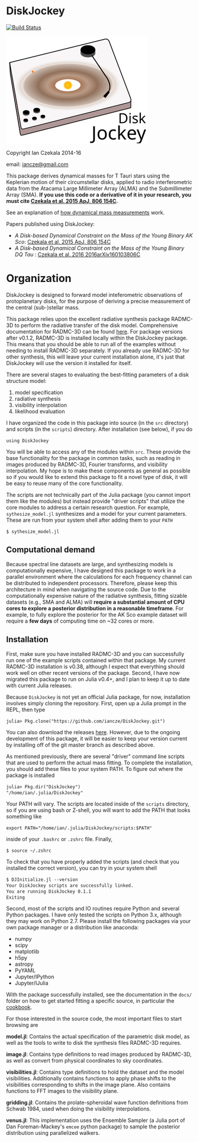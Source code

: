 DiskJockey
===============

[![Build Status](https://travis-ci.org/iancze/DiskJockey.svg?branch=master)](https://travis-ci.org/iancze/DiskJockey)

![Logo](docs/logo.svg)

Copyright Ian Czekala 2014-16

email: iancze@gmail.com

This package derives dynamical masses for T Tauri stars using the Keplerian motion of their circumstellar disks, applied to radio interferometric data from the Atacama Large Millimeter Array (ALMA) and the Submillimeter Array (SMA). **If you use this code or a derivative of it in your research, you must cite [Czekala et al. 2015 ApJ, 806 154C](http://adsabs.harvard.edu/abs/2015ApJ...806..154C).**

See an explanation of [how dynamical mass measurements](http://iancze.github.io/dynamical/) work.

Papers published using DiskJockey:

* *A Disk-based Dynamical Constraint on the Mass of the Young Binary AK Sco*: [Czekala et al. 2015 ApJ, 806 154C](http://adsabs.harvard.edu/abs/2015ApJ...806..154C)
* *A Disk-based Dynamical Constraint on the Mass of the Young Binary DQ Tau* : [Czekala et al. 2016 2016arXiv160103806C](http://adsabs.harvard.edu/abs/2016arXiv160103806C)

# Organization

DiskJockey is designed to forward model inteferometric observations of protoplanetary disks, for the purpose of deriving a precise measurement of the central (sub-)stellar mass.

This package relies upon the excellent radiative synthesis package RADMC-3D to perform the radiative transfer of the disk model. Comprehensive documentation for RADMC-3D can be found [here](http://www.ita.uni-heidelberg.de/~dullemond/software/radmc-3d/). For package versions after v0.1.2, RADMC-3D is installed locally within the DiskJockey package. This means that you should be able to run all of the examples without needing to install RADMC-3D separately. If you already use RADMC-3D for other synthesis, this will leave your current installation alone, it's just that DiskJockey will use the version it installed for itself.

There are several stages to evaluating the best-fitting parameters of a disk structure model:

1. model specification
2. radiative synthesis
3. visibility interpolation
4. likelihood evaluation

I have organized the code in this package into source (in the `src` directory) and scripts (in the `scripts`) directory. After installation (see below), if you do

    using DiskJockey

You will be able to access any of the modules within `src`. These provide the base functionality for the package in common tasks, such as reading in images produced by RADMC-3D, Fourier transforms, and visibility interpolation. My hope is to make these components as general as possible so if you would like to extend this package to fit a novel type of disk, it will be easy to reuse many of the core functionality.

The scripts are not technically part of the Julia package (you cannot import them like the modules) but instead provide "driver scripts" that utilize the core modules to address a certain research question. For example, `sythesize_model.jl` synthesizes and a model for your current parameters. These are run from your system shell after adding them to your `PATH`

    $ sythesize_model.jl

## Computational demand

Because spectral line datasets are large, and synthesizing models is computationally expensive, I have designed this package to work in a parallel environment where the calculations for each frequency channel can be distributed to independent processors. Therefore, please keep this architecture in mind when navigating the source code. Due to the computationally expensive nature of the radiative synthesis, fitting sizable datasets (e.g., SMA and ALMA) will **require a substantial amount of CPU cores to explore a posterior distribution in a reasonable timeframe**. For example, to fully explore the posterior for the AK Sco example dataset will require a **few days** of computing time on ~32 cores or more.

## Installation

First, make sure you have installed RADMC-3D and you can successfully run one of the example scripts contained within that package. My current RADMC-3D installation is v0.38, although I expect that everything should work well on other recent versions of the package. Second, I have now migrated this package to run on Julia v0.4+, and I plan to keep it up to date with current Julia releases.

Because `DiskJockey` is not yet an official Julia package, for now, installation involves simply cloning the repository. First, open up a Julia prompt in the REPL, then type

    julia> Pkg.clone("https://github.com/iancze/DiskJockey.git")

You can also download the releases [here](). However, due to the ongoing development of this package, it will be easier to keep your version current by installing off of the git master branch as described above.

As mentioned previously, there are several "driver" command line scripts that are used to perform the actual mass fitting. To complete the installation, you should add these files to your system PATH. To figure out where the package is installed

    julia> Pkg.dir("DiskJockey")
    "/home/ian/.julia/DiskJockey"

Your PATH will vary. The scripts are located inside of the `scripts` directory, so if you are using bash or Z-shell, you will want to add the PATH that looks something like

    export PATH="/home/ian/.julia/DiskJockey/scripts:$PATH"

inside of your `.bashrc` or `.zshrc` file. Finally,

    $ source ~/.zshrc

To check that you have properly added the scripts (and check that you installed the correct version), you can try in your system shell

    $ DJInitialize.jl --version
    Your DiskJockey scripts are successfully linked.
    You are running DiskJockey 0.1.1
    Exiting


Second, most of the scripts and IO routines require Python and several Python packages. I have only tested the scripts on Python 3.x, although they may work on Python 2.7. Please install the following packages via your own package manager or a distribution like anaconda:

* numpy
* scipy
* matplotlib
* h5py
* astropy
* PyYAML
* Jupyter/IPython
* Jupyter/IJulia

With the package successfully installed, see the documentation in the `docs/` folder on how to get started fitting a specific source, in particular the [cookbook](docs/cookbook.md).

For those interested in the source code, the most important files to start browsing are

**model.jl**: Contains the actual specification of the parametric disk model, as well as the tools to write to disk the synthesis files RADMC-3D requires.

**image.jl**: Contains type definitions to read images produced by RADMC-3D, as well as convert from physical coordinates to sky coordinates.

**visibilities.jl**: Contains type definitions to hold the dataset and the model visibilities. Additionally contains functions to apply phase shifts to the visibilities corresponding to shifts in the image plane. Also contains functions to FFT images to the visibility plane.

**gridding.jl**: Contains the prolate-spheroidal wave function definitions from Schwab 1984, used when doing the visibility interpolations.

**venus.jl**: This implementation uses the Ensemble Sampler (a Julia port of Dan Foreman-Mackey's `emcee` python package) to sample the posterior distribution using parallelized walkers.
